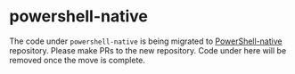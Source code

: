 # powershell-native

The code under `powershell-native` is being migrated to [PowerShell-native](https://github.com/PowerShell/PowerShell-native) repository.
Please make PRs to the new repository.
Code under here will be removed once the move is complete.
